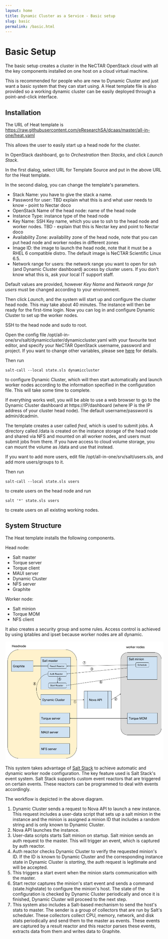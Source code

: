 ```yaml
---
layout: home
title: Dynamic Cluster as a Service - Basic setup
slug: basic
permalink: /basic.html
---
```

# Basic Setup

The basic setup creates a cluster in the NeCTAR OpenStack cloud with all the key components installed on one host on a cloud virtual machine.

This is recommended for people who are new to Dynamic Cluster and just want a basic system that they can start using.
A Heat template file is also provided so a working dynamic cluster can be easily deployed through a point-and-click interface.

## Installation

The URL of Heat template is https://raw.githubusercontent.com/eResearchSA/dcaas/master/all-in-one/heat.yaml

This allows the user to easily start up a head node for the cluster.

In OpenStack dashboard, go to *Orchestration* then *Stacks*, and click *Launch Stack*.

In the first dialog, select URL for Template Source and put in the above URL for the Heat template.

In the second dialog, you can change the template's parameters.

* Stack Name: you have to give the stack a name.
* Password for user: TBD explain what this is and what user needs to know - point to Nectar doco
* OpenStack Name of the head node: name of the head node
* Instance Type: instance type of the head node
* Key Name: SSH Key name, which you use to ssh to the head node and worker nodes. TBD - explain that this is Nectar key and point to Nectar doco 
* Availability Zone: availability zone of the head node, note that you can put head node and worker nodes in different zones
* Image ID: the image to launch the head node, note that it must be a RHEL 6 compatible distro. The default image is NeCTAR Scientific Linux 6.5.
* Network range for users: the network range you want to open for ssh (and Dynamic Cluster dashboard) access by cluster users. If you don't know what this is, ask your local IT support staff.

Default values are provided, however *Key Name* and *Network range for users* must be changed according to your environment.

Then click *Launch*, and the system will start up and configure the cluster head node. This may take about 40 minutes. The instance will then be ready for the first-time login. Now you can log in and configure Dynamic Cluster to set up the worker nodes.

SSH to the head node and sudo to root.

Open the config file /opt/all-in-one/srv/salt/dynamiccluster/dynamiccluster.yaml with your favourite text editor, and specify your NeCTAR OpenStack username, password and project. If you want to change other variables, please see [here](http://eresearchsa.github.io/dynamiccluster/deploy.html#configuration) for details.

Then run

	salt-call --local state.sls dynamiccluster
	
to configure Dynamic Cluster, which will then start automatically and launch worker nodes according to the information specified in the configuration file. This will take some time to complete.

If everything works well, you will be able to use a web browser to go to the Dynamic Cluster dashboard at https://IP/dashboard (where IP is the IP address of your cluster head node). The default username/password is admin/dcadmin.

The template creates a user called *fred*, which is used to submit jobs. A directory called /data is created on the instance storage of the head node and shared via NFS and mounted on all worker nodes, and users must submit jobs from there. If you have access to cloud volume storage, you can mount the volume as /data and use that instead.

If you want to add more users, edit file /opt/all-in-one/srv/salt/users.sls, and add more users/groups to it.

Then run 

	salt-call --local state.sls users
	
to create users on the head node and run

	salt '*' state.sls users
	
to create users on all existing working nodes.

## System Structure

The Heat template installs the following components.

Head node:

* Salt master
* Torque server
* Torque client
* MAUI server
* Dynamic Cluster
* NFS server
* Graphite

Worker node:

* Salt minion
* Torque MOM
* NFS client

It also creates a security group and some rules. Access control is achieved by using iptables and ipset because worker nodes are all dynamic.

<img src="./images/all-in-one-components.png" alt="All-in-one components"  />

This system takes advantage of [Salt Stack](http://saltstack.com/community/) to achieve automatic and dynamic worker node configuration. The key feature used is Salt Stack's event system. Salt Stack supports custom event reactors that are triggered on certain events. These reactors can be programmed to deal with events accordingly.

The workflow is depicted in the above diagram.

1. Dynamic Cluster sends a request to Nova API to launch a new instance. This request includes a user-data script that sets up a salt minion in the instance and the minion is assigned a minion ID that includes a random string and is only known to Dynamic Cluster.
2. Nova API launches the instance.
3. User-data scripts starts Salt minion on startup. Salt minion sends an auth request to the master. This will trigger an event, which is captured by auth reactor.
4. Auth reactor checks Dynamic Cluster to verify the requested minion's ID. If the ID is known to Dynamic Cluster and the corresponding instance state in Dynamic Cluster is _starting_, the auth request is legitimate and will be accepted. 
5. This triggers a start event when the minion starts communication with the master.
6. Start rector captures the minion's start event and sends a command (state.highstate) to configure the minion's host. The state of the configuration is checked by Dynamic Cluster periodically and once it is finished, Dynamic Cluster will proceed to the next step.
7. This system also includes a Salt-based mechanism to send the host's stats to master. The sender is a group of collectors that are run by Salt's scheduler. These collectors collect CPU, memory, network, and disk stats periodically and send them to the master as events. These events are captured by a result reactor and this reactor parses these events, extracts data from them and writes data to Graphite.

